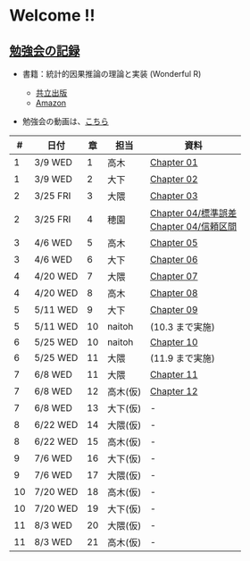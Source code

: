 # Welcome !!

## [勉強会の記録](https://brains-consulting.github.io/study_causality_2022/)

- 書籍：統計的因果推論の理論と実装 (Wonderful R)
    - [共立出版](https://www.kyoritsu-pub.co.jp/bookdetail/9784320112452)
    - [Amazon](https://www.amazon.co.jp/dp/4320112458)


- 勉強会の動画は、[こちら](https://drive.google.com/drive/folders/1eogdcBTE_jiV6xZGIZ8e7MQWYNQkW27t)


| #   | 日付     | 章  | 担当     | 資料                                                                                                                                                                                                                                       |
| --- | -------- | --- | -------- | ------------------------------------------------------------------------------------------------------------------------------------------------------------------------------------------------------------------------------------------ |
| 1   | 3/9  WED | 1   | 高木     | [Chapter 01](https://esa-pages.io/p/sharing/9508/posts/220/c990196817a2f926ef33.html)                                                                                                                                                      |
| 1   | 3/9  WED | 2   | 大下     | [Chapter 02](https://brains-consulting.github.io/study_causality_2022/chapter2.html#)                                                                                                                                                      |
| 2   | 3/25 FRI | 3   | 大隈     | [Chapter 03](https://brains-consulting.github.io/study_causality_2022/chapter03.html#)                                                                                                                                                     |
| 2   | 3/25 FRI | 4   | 穂園     | [Chapter 04/標準誤差](https://brains-consulting.github.io/study_causality_2022/chapter04_1_standardError.html#) <br>  [Chapter 04/信頼区間](https://brains-consulting.github.io/study_causality_2022/chapter04_2_confidenceInterval.html#) |
| 3   | 4/6  WED | 5   | 高木     | [Chapter 05](https://esa-pages.io/p/sharing/9508/posts/241/1f444dbbaa9234c8f92b.html)                                                                                                                                                      |
| 3   | 4/6  WED | 6   | 大下     | [Chapter 06](https://brains-consulting.github.io/study_causality_2022/chapter06.html#)                                                                                                                                                     |
| 4   | 4/20 WED | 7   | 大隈     | [Chapter 07](https://brains-consulting.github.io/study_causality_2022/chapter07.html#)                                                                                                                                                     |
| 4   | 4/20 WED | 8   | 高木     | [Chapter 08](https://esa-pages.io/p/sharing/9508/posts/250/3b0e1d9b550d9a096447.html)                                                                                                                                                      |
| 5   | 5/11 WED | 9   | 大下     | [Chapter 09](https://brains-consulting.github.io/study_causality_2022/chapter09.html#)                                                                                                                                                     |
| 5   | 5/11 WED | 10  | naitoh   | (10.3 まで実施)                                                                                                                                                                                                                            |
| 6   | 5/25 WED | 10  | naitoh   | [Chapter 10](https://brains-consulting.github.io/study_causality_2022/chapter10.pdf#)                                                                                                                                                      |
| 6   | 5/25 WED | 11  | 大隈     | (11.9 まで実施)                                                                                                                                                                                                                            |
| 7   | 6/8  WED | 11  | 大隈     | [Chapter 11](https://brains-consulting.github.io/study_causality_2022/chapter11.html#)                                                                                                                                                     |
| 7   | 6/8  WED | 12  | 高木(仮) | [Chapter 12](https://esa-pages.io/p/sharing/9508/posts/311/401ee52b0d6e358f612b.html)                                                                                                                                                      |
| 7   | 6/8  WED | 13  | 大下(仮) | -                                                                                                                                                                                                                                          |
| 8   | 6/22 WED | 14  | 大隈(仮) | -                                                                                                                                                                                                                                          |
| 8   | 6/22 WED | 15  | 高木(仮) | -                                                                                                                                                                                                                                          |
| 9   | 7/6  WED | 16  | 大下(仮) | -                                                                                                                                                                                                                                          |
| 9   | 7/6  WED | 17  | 大隈(仮) | -                                                                                                                                                                                                                                          |
| 10  | 7/20 WED | 18  | 高木(仮) | -                                                                                                                                                                                                                                          |
| 10  | 7/20 WED | 19  | 大下(仮) | -                                                                                                                                                                                                                                          |
| 11  | 8/3  WED | 20  | 大隈(仮) | -                                                                                                                                                                                                                                          |
| 11  | 8/3  WED | 21  | 高木(仮) | -                                                                                                                                                                                                                                          |
